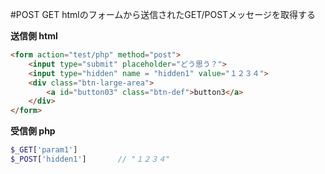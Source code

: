 #POST GET
htmlのフォームから送信されたGET/POSTメッセージを取得する  

**送信側 html**

```html
<form action="test/php" method="post">
	<input type="submit" placeholder="どう思う？">
	<input type="hidden" name = "hidden1" value="１２３４">
	<div class="btn-large-area">
		<a id="button03" class="btn-def">button3</a>
	</div>
</form>	
```

**受信側 php**

```php
$_GET['param1']
$_POST['hidden1']		// "１２３４"
```